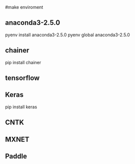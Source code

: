#make enviroment

## anaconda3-2.5.0
pyenv install anaconda3-2.5.0
pyenv global anaconda3-2.5.0

## chainer
pip install chainer

## tensorflow

## Keras
pip install keras

## CNTK

## MXNET

## Paddle
